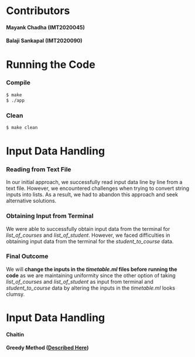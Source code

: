 # Contributors
#### Mayank Chadha (IMT2020045)
#### Balaji Sankapal (IMT2020090)

# Running the Code

### Compile
```bash
$ make
$ ./app
```

### Clean
```bash
$ make clean
```

# Input Data Handling
### Reading from Text File
In our initial approach, we successfully read input data line by line from a text file. However, we encountered challenges when trying to convert string inputs into lists. As a result, we had to abandon this approach and seek alternative solutions.

### Obtaining Input from Terminal
We were able to successfully obtain input data from the terminal for *list_of_courses* and *list_of_student*. However, we faced difficulties in obtaining input data from the terminal for the *student_to_course* data.

### Final Outcome 
We will **change the inputs in the *timetable.ml* files before running the code** as we are maintaining uniformity since the other option of taking *list_of_courses* and *list_of_student* as input from terminal and *student_to_course* data by altering the inputs in the *timetable.ml* looks clumsy.

# Input Data Handling

#### Chaitin
#### Greedy Method ([Described Here](https://www.geeksforgeeks.org/graph-coloring-set-2-greedy-algorithm/))
